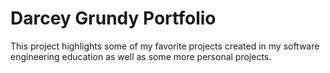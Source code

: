 # Darcey Grundy Portfolio

This project highlights some of my favorite projects created in my software engineering education as well as some more personal projects.